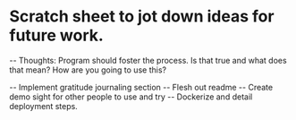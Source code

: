 # Scratch sheet to jot down ideas for future work.

-- Thoughts: Program should foster the process. Is that true and what does that mean? How are you going to use this?

-- Implement gratitude journaling section
-- Flesh out readme
-- Create demo sight for other people to use and try
-- Dockerize and detail deployment steps.
